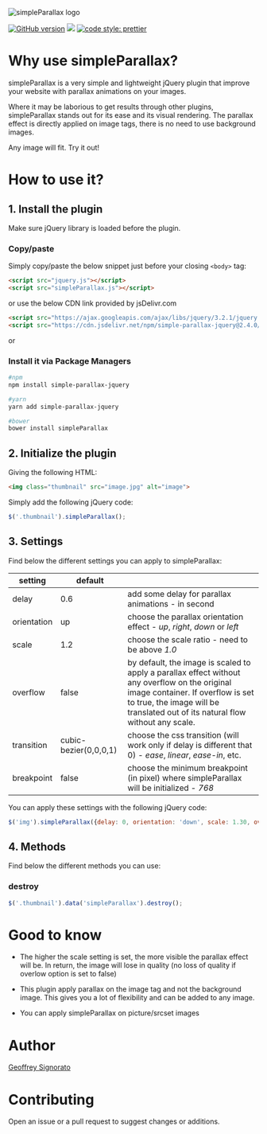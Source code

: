 ![simpleParallax logo](https://anakao-theme.com/simpleparallax/img/social/base-github-2.png)

[![GitHub version](https://badge.fury.io/gh/geosenna%2FsimpleParallax.svg)](https://badge.fury.io/gh/geosenna%2FsimpleParallax)
[![](https://data.jsdelivr.com/v1/package/npm/simple-parallax-jquery/badge?style=rounded)](https://www.jsdelivr.com/package/npm/simple-parallax-jquery)
[![code style: prettier](https://img.shields.io/badge/code_style-prettier-ff69b4.svg?style=flat-square)](https://github.com/prettier/prettier)


# Why use simpleParallax?

simpleParallax is a very simple and lightweight jQuery plugin that improve your website with parallax animations on your images.

Where it may be laborious to get results through other plugins, simpleParallax stands out for its ease and its visual rendering. The parallax effect is directly applied on image tags, there is no need to use background images.

Any image will fit. Try it out!

# How to use it?

## 1. Install the plugin

Make sure jQuery library is loaded before the plugin.

### Copy/paste

Simply copy/paste the below snippet just before your closing `<body>` tag:

```html
<script src="jquery.js"></script>
<script src="simpleParallax.js"></script>
```

or use the below CDN link provided by jsDelivr.com

```html
<script src="https://ajax.googleapis.com/ajax/libs/jquery/3.2.1/jquery.min.js"></script>
<script src="https://cdn.jsdelivr.net/npm/simple-parallax-jquery@2.4.0/src/simpleParallax.min.js"></script>
```

or

### Install it via Package Managers

```sh
#npm
npm install simple-parallax-jquery

#yarn
yarn add simple-parallax-jquery

#bower
bower install simpleParallax
```

## 2. Initialize the plugin

Giving the following HTML:

```html
<img class="thumbnail" src="image.jpg" alt="image">
```

Simply add the following jQuery code:

```javascript
$('.thumbnail').simpleParallax();
```

## 3. Settings

Find below the different settings you can apply to simpleParallax:

| setting     | default |   |
|-------------|---------|---|
| delay       | 0.6     | add some delay for parallax animations - in second |
| orientation | up      | choose the parallax orientation effect - *up*, *right*, *down* or *left* |
| scale       | 1.2     | choose the scale ratio - need to be above *1.0*  |
| overflow    | false   | by default, the image is scaled to apply a parallax effect without any overflow on the original image container. If overflow is set to true, the image will be translated out of its natural flow without any scale. |
| transition  | cubic-bezier(0,0,0,1) | choose the css transition (will work only if delay is different that 0) - *ease*, *linear*, *ease-in*, etc.  |
| breakpoint  | false | choose the minimum breakpoint (in pixel) where simpleParallax will be initialized - *768* |


You can apply these settings with the following jQuery code:

```javascript
$('img').simpleParallax({delay: 0, orientation: 'down', scale: 1.30, overfow: true });
```

## 4. Methods

Find below the different methods you can use:

### destroy

```javascript
$('.thumbnail').data('simpleParallax').destroy();
```

# Good to know

* The higher the scale setting is set, the more visible the parallax effect will be. In return, the image will lose in quality (no loss of quality if overlow option is set to false)

* This plugin apply parallax on the image tag and not the background image. This gives you a lot of flexibility and can be added to any image.

* You can apply simpleParallax on picture/srcset images

# Author

[Geoffrey Signorato](https://github.com/geosenna/)

# Contributing

Open an issue or a pull request to suggest changes or additions.


